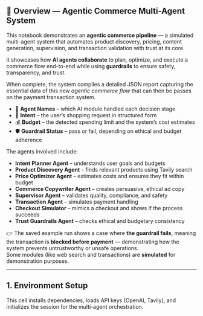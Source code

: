 ## 🧩 Overview — Agentic Commerce Multi-Agent System

This notebook demonstrates an **agentic commerce pipeline** — a simulated multi-agent system that automates product discovery, pricing, content generation, supervision, and transaction validation with trust at its core.  

It showcases how **AI agents collaborate** to plan, optimize, and execute a commerce flow end-to-end while using **guardrails** to ensure safety, transparency, and trust.  

When complete, the system compiles a detailed JSON report capturing the essential data of this new *agentic commerce flow* that can then be passes on the payment transaction system.
- 🧩 **Agent Names** – which AI module handled each decision stage  
- 💭 **Intent** – the user’s shopping request in structured form  
- 💰 **Budget** – the detected spending limit and the system’s cost estimates  
- 🛡️ **Guardrail Status** – pass or fail, depending on ethical and budget adherence  


The agents involved include:
- **Intent Planner Agent** – understands user goals and budgets  
- **Product Discovery Agent** – finds relevant products using Tavily search  
- **Price Optimizer Agent** – estimates costs and ensures they fit within budget  
- **Commerce Copywriter Agent** – creates persuasive, ethical ad copy  
- **Supervisor Agent** – validates quality, compliance, and safety  
- **Transaction Agent** – simulates payment handling  
- **Checkout Simulator** – mimics a checkout and shows if the process succeeds  
- **Trust Guardrails Agent** – checks ethical and budgetary consistency  

👉 The saved example run shows a case where **the guardrail fails**, meaning the transaction is **blocked before payment** — demonstrating how the system prevents untrustworthy or unsafe operations.  
Some modules (like web search and transactions) are **simulated** for demonstration purposes.

---

## 1. Environment Setup
This cell installs dependencies, loads API keys (OpenAI, Tavily), and initializes the session for the multi-agent orchestration.
